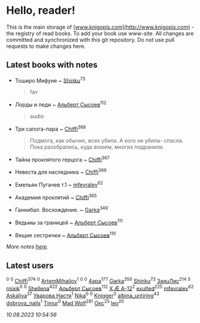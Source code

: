 # Hello, reader!
This is the main storage of [www.knigopis.com](http://www.knigopis.com) - the registry of read books.
To add your book use www-site. All changes are committed and synchronized with this git repository.
Do not use pull requests to make changes here.


## Latest books with notes
* Тоширо Мифуне ~ [Shinku](users/109/109176126475581739292-google)<sup>73</sup>
    > fav

* Лорды и леди ~ [Альберт Сысоев](users/474/47446642-vkontakte)<sup>112</sup>
    > audio

* Три сапога-пара ~ [Chiffi](users/105/105831994080785626680-google)<sup>368</sup>
    > Подмога, как обычно, всех убила. А кого не убила- спасла. Пока разобрались, куда воюем, многих подранили.

* Тайна проклятого герцога ~ [Chiffi](users/105/105831994080785626680-google)<sup>367</sup>

* Невеста для наследника ~ [Chiffi](users/105/105831994080785626680-google)<sup>366</sup>

* Емельян Пугачев т.1 ~ [mfevralev](users/140/140966150-vkontakte)<sup>62</sup>

* Академия проклятий ~ [Chiffi](users/105/105831994080785626680-google)<sup>365</sup>

* Ганнибал. Восхождение. ~ [Garka](users/115/115753719718250012620-google)<sup>349</sup>

* Ведьмы за границей ~ [Альберт Сысоев](users/474/47446642-vkontakte)<sup>111</sup>

* Вещие сестрички ~ [Альберт Сысоев](users/474/47446642-vkontakte)<sup>110</sup>


_More notes [here](latest_books_with_notes.md)._


## Latest users
[](users/118/118165305142448461387-google)<sup>0</sup> 
[](users/163/16320777036928943427-mailru)<sup>0</sup> 
[Chiffi](users/105/105831994080785626680-google)<sup>374</sup> 
[](users/101/101703358373163793526-google)<sup>0</sup> 
[ArtemMihailov](users/108/108692433740296978822-google)<sup>1</sup> 
[](users/104/104340068157277152722-google)<sup>0</sup> 
[](users/105/105336617675582005839-google)<sup>0</sup> 
[4apa](users/117/117392596378069249667-google)<sup>177</sup> 
[Garka](users/115/115753719718250012620-google)<sup>350</sup> 
[Shinku](users/109/109176126475581739292-google)<sup>73</sup> 
[ЗаяцЛис](users/112/112388384595246311466-google)<sup>214</sup> 
[](users/116/116049106351328726122-google)<sup>5</sup> 
[rnixik](users/116/116191270391964650818-google)<sup>0</sup> 
[](users/109/109632201206063422313-google)<sup>0</sup> 
[Shellena](users/134/13413591548892934957-mailru)<sup>422</sup> 
[Альберт Сысоев](users/474/47446642-vkontakte)<sup>112</sup> 
[X Æ A-12](users/115/115609550904757194526-google)<sup>2</sup> 
[exulted](users/100/100599204551896265722-google)<sup>225</sup> 
[mfevralev](users/140/140966150-vkontakte)<sup>62</sup> 
[Askaliya](users/326/326783541-vkontakte)<sup>37</sup> 
[Уварова Настя](users/720/720637983-vkontakte)<sup>1</sup> 
[Nika](users/112/112175696674200715149-google)<sup>0</sup> 
[](users/101/101637604397474908542-google)<sup>0</sup> 
[Knigger](users/762/762419130-vkontakte)<sup>0</sup> 
[albina_untiring](users/257/2579695-vkontakte)<sup>43</sup> 
[dobrova_nails](users/606/6069210-vkontakte)<sup>1</sup> 
[Timur](users/107/107645396695684639157-google)<sup>0</sup> 
[Mad Wolf](users/947/94738840-vkontakte)<sup>281</sup> 
[Окс](users/102/102536471289425216982-google)<sup>25</sup> 
[leo](users/106/106915386474260202605-google)<sup>20</sup> 


_10.08.2023 10:54:56_
